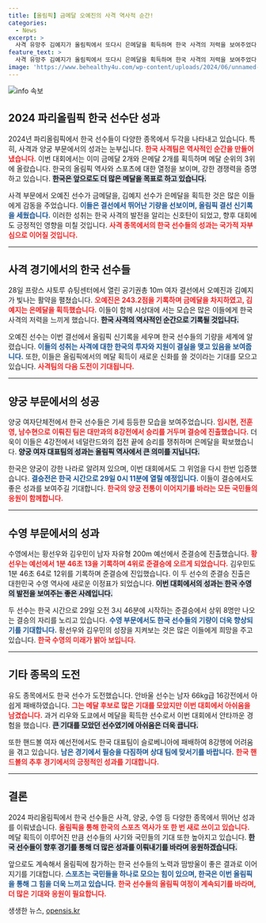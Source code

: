 ```yaml
---
title: [올림픽] 금메달 오예진의 사격 역사적 순간!
categories:
  - News
excerpt: >
  사격 유망주 김예지가 올림픽에서 또다시 은메달을 획득하며 한국 사격의 저력을 보여주었다. 동료 오예진과 함께 금메달과 은메달을 차지한 한국은 현재 메달 순위 공동 3위로 상위권에 자리잡았다!
feature_text: >
  사격 유망주 김예지가 올림픽에서 또다시 은메달을 획득하며 한국 사격의 저력을 보여주었다. 동료 오예진과 함께 금메달과 은메달을 차지한 한국은 현재 메달 순위 공동 3위로 상위권에 자리잡았다!
image: 'https://www.behealthy4u.com/wp-content/uploads/2024/06/unnamed-file.png'
---
```


<p><img src="https://www.behealthy4u.com/wp-content/uploads/2024/06/unnamed-file.png" alt="info 속보" /></p>

<h2 data-ke-size="size26">2024 파리올림픽 한국 선수단 성과</h2>

<p data-ke-size="size16">2024년 파리올림픽에서 한국 선수들이 다양한 종목에서 두각을 나타내고 있습니다. 특히, 사격과 양궁 부문에서의 성과는 눈부십니다. <b><span style="color: #ee2323;">한국 사격팀은 역사적인 순간을 만들어 냈습니다.</span></b> 이번 대회에서는 이미 금메달 2개와 은메달 2개를 획득하며 메달 순위의 3위에 올랐습니다. 한국의 올림픽 역사와 스포츠에 대한 열정을 보이며, 강한 경쟁력을 증명하고 있습니다. <b><span style="background-color: #21538527;">한국은 앞으로도 더 많은 메달을 목표로 하고 있습니다.</span></b></p>

<p data-ke-size="size16">사격 부문에서 오예진 선수가 금메달을, 김예지 선수가 은메달을 획득한 것은 많은 이들에게 감동을 주었습니다. <b><span style="color: #1a5490;">이들은 결선에서 뛰어난 기량을 선보이며, 올림픽 결선 신기록을 세웠습니다.</span></b> 이러한 성취는 한국 사격의 발전을 알리는 신호탄이 되었고, 향후 대회에도 긍정적인 영향을 미칠 것입니다. <b><span style="color: #ee2323;">사격 종목에서의 한국 선수들의 성과는 국가적 자부심으로 이어질 것입니다.</span></b></p>

<hr />

<h2 data-ke-size="size26">사격 경기에서의 한국 선수들</h2>

<p data-ke-size="size16">28일 프랑스 샤토루 슈팅센터에서 열린 공기권총 10m 여자 결선에서 오예진과 김예지가 빛나는 활약을 펼쳤습니다. <b><span style="color: #ee2323;">오예진은 243.2점을 기록하며 금메달을 차지하였고, 김예지는 은메달을 획득했습니다.</span></b> 이들이 함께 시상대에 서는 모습은 많은 이들에게 한국 사격의 저력을 느끼게 했습니다. <b><span style="background-color: #21538527;">한국 사격의 역사적인 순간으로 기록될 것입니다.</span></b></p>

<p data-ke-size="size16">오예진 선수는 이번 결선에서 올림픽 신기록을 세우며 한국 선수들의 기량을 세계에 알렸습니다. <b><span style="color: #1a5490;">이들의 성취는 사격에 대한 한국의 투자와 지원이 결실을 맺고 있음을 보여줍니다.</span></b> 또한, 이들은 올림픽에서의 메달 획득이 새로운 신화를 쓸 것이라는 기대를 모으고 있습니다. <b><span style="color: #ee2323;">사격팀의 다음 도전이 기대됩니다.</span></b></p>

<hr />

<h2 data-ke-size="size26">양궁 부문에서의 성공</h2>

<p data-ke-size="size16">양궁 여자단체전에서 한국 선수들은 기세 등등한 모습을 보여주었습니다. <b><span style="color: #ee2323;">임시현, 전훈영, 남수현으로 이뤄진 팀은 대만과의 8강전에서 승리를 거두며 결승에 진출했습니다.</span></b> 더욱이 이들은 4강전에서 네덜란드와의 접전 끝에 승리를 쟁취하며 은메달을 확보했습니다. <b><span style="background-color: #21538527;">양궁 여자 대표팀의 성과는 올림픽 역사에서 큰 의미를 지닙니다.</span></b></p>

<p data-ke-size="size16">한국은 양궁이 강한 나라로 알려져 있으며, 이번 대회에서도 그 위엄을 다시 한번 입증했습니다. <b><span style="color: #1a5490;">결승전은 한국 시간으로 29일 0시 11분에 열릴 예정입니다.</span></b> 이들이 결승에서도 좋은 성과를 보여주길 기대합니다. <b><span style="color: #ee2323;">한국의 양궁 전통이 이어지기를 바라는 모든 국민들의 응원이 함께합니다.</span></b></p>

<hr />

<h2 data-ke-size="size26">수영 부문에서의 성과</h2>

<p data-ke-size="size16">수영에서는 황선우와 김우민이 남자 자유형 200m 예선에서 준결승에 진출했습니다. <b><span style="color: #ee2323;">황선우는 예선에서 1분 46초 13을 기록하며 4위로 준결승에 오르게 되었습니다.</span></b> 김우민도 1분 46초 64로 12위를 기록하며 준결승에 진입했습니다. 이 두 선수의 준결승 진출은 대한민국 수영 역사에 새로운 이정표가 되었습니다. <b><span style="background-color: #21538527;">이번 대회에서의 성과는 한국 수영의 발전을 보여주는 좋은 사례입니다.</span></b></p>

<p data-ke-size="size16">두 선수는 한국 시간으로 29일 오전 3시 46분에 시작하는 준결승에서 상위 8명만 나오는 결승의 자리를 노리고 있습니다. <b><span style="color: #1a5490;">수영 부문에서도 한국 선수들의 기량이 더욱 향상되기를 기대합니다.</span></b> 황선우와 김우민의 성장을 지켜보는 것은 많은 이들에게 희망을 주고 있습니다. <b><span style="color: #ee2323;">한국 수영의 미래가 밝아 보입니다.</span></b></p>

<hr />

<h2 data-ke-size="size26">기타 종목의 도전</h2>

<p data-ke-size="size16">유도 종목에서도 한국 선수가 도전했습니다. 안바울 선수는 남자 66kg급 16강전에서 아쉽게 패배하였습니다. <b><span style="color: #ee2323;">그는 메달 후보로 많은 기대를 모았지만 이번 대회에서 아쉬움을 남겼습니다.</span></b> 과거 리우와 도쿄에서 메달을 획득한 선수로서 이번 대회에서 안타까운 경험을 했습니다. <b><span style="background-color: #21538527;">큰 기대를 모았던 선수였기에 아쉬움은 더욱 큽니다.</span></b></p>

<p data-ke-size="size16">또한 핸드볼 여자 예선전에서도 한국 대표팀이 슬로베니아에 패배하여 8강행에 어려움을 겪고 있습니다. <b><span style="color: #1a5490;">남은 경기에서 필승을 다짐하며 상대 팀에 맞서기를 바랍니다.</span></b> <b><span style="color: #ee2323;">한국 핸드볼의 추후 경기에서의 긍정적인 성과를 기대합니다.</span></b></p>

<hr />

<h2 data-ke-size="size26">결론</h2>

<p data-ke-size="size16">2024 파리올림픽에서 한국 선수들은 사격, 양궁, 수영 등 다양한 종목에서 뛰어난 성과를 이뤄냈습니다. <b><span style="color: #ee2323;">올림픽을 통해 한국의 스포츠 역사가 또 한 번 새로 쓰이고 있습니다.</span></b> 메달 획득이 이루어진 만큼 선수들의 사기와 국민들의 기대 또한 높아지고 있습니다. <b><span style="background-color: #21538527;">한국 선수들이 향후 경기를 통해 더 많은 성과를 이뤄내기를 바라며 응원하겠습니다.</span></b></p>

<p data-ke-size="size16">앞으로도 계속해서 올림픽에 참가하는 한국 선수들의 노력과 땀방울이 좋은 결과로 이어지기를 기대합니다. <b><span style="color: #1a5490;">스포츠는 국민들을 하나로 모으는 힘이 있으며, 한국은 이번 올림픽을 통해 그 힘을 더욱 느끼고 있습니다.</span></b> <b><span style="color: #ee2323;">한국 선수들의 올림픽 여정이 계속되기를 바라며, 더 많은 기대와 응원이 필요합니다.</span></b></p>
생생한 뉴스, <a href="https://opensis.kr" rel="dofollow">opensis.kr</a>


